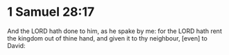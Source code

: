 # 1 Samuel 28:17

And the LORD hath done to him, as he spake by me: for the LORD hath rent the kingdom out of thine hand, and given it to thy neighbour, [even] to David: